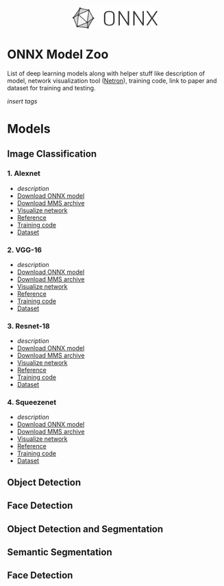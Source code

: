 <p align="center">
<img src="ONNX_logo_main.png" width="40%"/>
</p>

# ONNX Model Zoo

List of deep learning models along with helper stuff like description of model, network visualization tool ([Netron](https://lutzroeder.github.io/Netron)), training code, link to paper and dataset for training and testing.

*insert tags*
<!--
[![Awesome](https://cdn.rawgit.com/sindresorhus/awesome/d7305f38d29fed78fa85652e3a63e154dd8e8829/media/badge.svg)](https://github.com/sindresorhus/awesome)
[![PRs Welcome](https://img.shields.io/badge/PRs-welcome-brightgreen.svg)](http://makeapullrequest.com)
-->

# Models
## Image Classification

### 1. Alexnet
* *description*
* [Download ONNX model]()
* [Download MMS archive]()
* [Visualize network]()
* [Reference](https://papers.nips.cc/paper/4824-imagenet-classification-with-deep-convolutional-neural-networks.pdf)
* [Training code]()
* [Dataset]()

### 2. VGG-16
* *description*
* [Download ONNX model]()
* [Download MMS archive]()
* [Visualize network]()
* [Reference](https://arxiv.org/pdf/1409.1556.pdf)
* [Training code]()
* [Dataset]()

### 3. Resnet-18
* *description*
* [Download ONNX model]()
* [Download MMS archive]()
* [Visualize network]()
* [Reference](https://www.cv-foundation.org/openaccess/content_cvpr_2016/papers/He_Deep_Residual_Learning_CVPR_2016_paper.pdf)
* [Training code]()
* [Dataset]()

### 4. Squeezenet
* *description*
* [Download ONNX model]()
* [Download MMS archive]()
* [Visualize network]()
* [Reference](https://arxiv.org/pdf/1602.07360.pdf)
* [Training code]()
* [Dataset]()



## Object Detection

## Face Detection

## Object Detection and Segmentation

## Semantic Segmentation

## Face Detection
